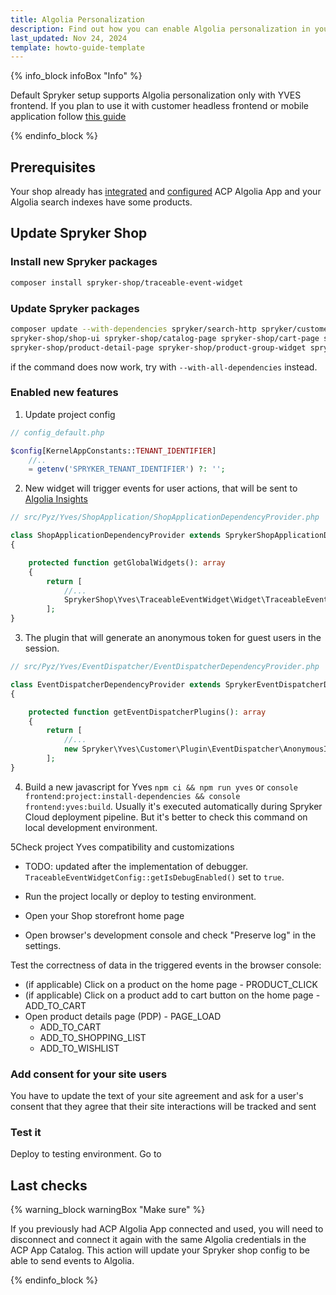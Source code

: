 ```yaml
---
title: Algolia Personalization
description: Find out how you can enable Algolia personalization in your Spryker shop
last_updated: Nov 24, 2024
template: howto-guide-template
---
```


{% info_block infoBox "Info" %}

Default Spryker setup supports Algolia personalization only with YVES frontend.
If you plan to use it with customer headless frontend or mobile application follow [this guide](#todo) 

{% endinfo_block %}

## Prerequisites

Your shop already has [integrated](/docs/pbc/all/search/{{page.version}}/base-shop/third-party-integrations/algolia/integrate-algolia.html) 
and [configured](/docs/pbc/all/search/{{page.version}}/base-shop/third-party-integrations/algolia/integrate-algolia.html) ACP Algolia App
and your Algolia search indexes have some products. 

## Update Spryker Shop


### Install new Spryker packages

```bash
composer install spryker-shop/traceable-event-widget
```

### Update Spryker packages

```bash
composer update --with-dependencies spryker/search-http spryker/customer \
spryker-shop/shop-ui spryker-shop/catalog-page spryker-shop/cart-page spryker-shop/checkout-page spryker-shop/home-page \
spryker-shop/product-detail-page spryker-shop/product-group-widget spryker-shop/product-set-detail-page spryker-shop/quick-order-page
```

if the command does now work, try with `--with-all-dependencies` instead. 

### Enabled new features
1. Update project config
```php
// config_default.php

$config[KernelAppConstants::TENANT_IDENTIFIER]
    //..   
    = getenv('SPRYKER_TENANT_IDENTIFIER') ?: '';
```

2. New widget will trigger events for user actions, that will be sent to [Algolia Insights](https://www.algolia.com/doc/guides/sending-events/getting-started/) 
```php
// src/Pyz/Yves/ShopApplication/ShopApplicationDependencyProvider.php

class ShopApplicationDependencyProvider extends SprykerShopApplicationDependencyProvider
{

    protected function getGlobalWidgets(): array
    {
        return [
            //...
            SprykerShop\Yves\TraceableEventWidget\Widget\TraceableEventWidget::class
        ];
}
```

3. The plugin that will generate an anonymous token for guest users in the session.   
```php
// src/Pyz/Yves/EventDispatcher/EventDispatcherDependencyProvider.php

class EventDispatcherDependencyProvider extends SprykerEventDispatcherDependencyProvider
{

    protected function getEventDispatcherPlugins(): array
    {
        return [
            //...
            new Spryker\Yves\Customer\Plugin\EventDispatcher\AnonymousIdSessionAssignEventDispatcherPlugin(),
        ];
}
```

4. Build a new javascript for Yves `npm ci && npm run yves` or `console frontend:project:install-dependencies && console frontend:yves:build`.
   Usually it's executed automatically during Spryker Cloud deployment pipeline. But it's better to check this command on local development environment.


5Check project Yves compatibility and customizations

* TODO: updated after the implementation of debugger.
`TraceableEventWidgetConfig::getIsDebugEnabled()` set to `true`.
  
* Run the project locally or deploy to testing environment.
* Open your Shop storefront home page
* Open browser's development console and check "Preserve log" in the settings.

Test the correctness of data in the triggered events in the browser console:
* (if applicable) Click on a product on the home page - PRODUCT_CLICK
* (if applicable) Click on a product add to cart button on the home page - ADD_TO_CART
* Open product details page (PDP) - PAGE_LOAD
  * ADD_TO_CART
  * ADD_TO_SHOPPING_LIST
  * ADD_TO_WISHLIST

### Add consent for your site users

You have to update the text of your site agreement and ask for a user's consent that they agree that their site interactions will be tracked and sent  

### Test it

Deploy to testing environment. Go to 

## Last checks

{% warning_block warningBox "Make sure" %}

If you previously had ACP Algolia App connected and used, you will need to disconnect and connect it again with the same Algolia credentials in the ACP App Catalog.
This action will update your Spryker shop config to be able to send events to Algolia.

{% endinfo_block %}